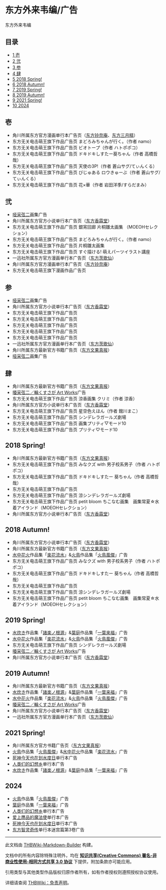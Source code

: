 # 东方外来韦编/广告

<!-- source html: G:\repos\THBWiki-Markdown-Builder\THBWikiMarkdown\Temp\main\f\f7\ns0%3A%E4%B8%9C%E6%96%B9%E5%A4%96%E6%9D%A5%E9%9F%A6%E7%BC%96%2F%E5%B9%BF%E5%91%8A.html -->

东方外来韦编

## 目录

- [1 壱](#壱)
- [2 弐](#弐)
- [3 参](#参)
- [4 肆](#肆)
- [5 2018 Spring!](#2018_Spring!)
- [6 2018 Autumn!](#2018_Autumn!)
- [7 2019 Spring!](#2019_Spring!)
- [8 2019 Autumn!](#2019_Autumn!)
- [9 2021 Spring!](#2021_Spring!)
- [10 2024](#2024)




## 壱
- 角川所属东方官方漫画单行本广告页（[东方铃奈庵](./东方铃奈庵.md)、[东方三月精](./东方三月精.md)）
- 东方无关电击萌王旗下作品广告页 まどろみちゃんが行く。（作者 namo）
- 东方无关电击萌王旗下作品广告页 ビオトープ（作者 ハトポポコ）
- 东方无关电击萌王旗下作品广告页 ドキドキしすたー葵ちゃん（作者 高橋哲哉）
- 东方无关电击萌王旗下作品广告页 天使の3P!（作者 蒼山サグ/てぃんくる）
- 东方无关电击萌王旗下作品广告页 びじゅある ロウきゅーぶ（作者 蒼山サグ/てぃんくる）
- 东方无关电击萌王旗下作品广告页 花×華（作者 岩田洋季/すらだまみ）

## 弐
- [哑采弦二](./哑采弦二.md)画集广告
- 角川所属东方官方小说单行本广告页（[东方香霖堂](./东方香霖堂.md)）
- 东方无关电击萌王旗下作品广告页 銀宵回廊 片桐雛太画集 （MOEOHセレクション）
- 东方无关电击萌王旗下作品广告页 まどろみちゃんが行く。（作者 namo）
- 东方无关电击萌王旗下作品广告页 片桐雛太画集
- 东方无关电击萌王旗下作品广告页 すぐ描ける! 萌えパーツイラスト講座
- 一迅社所属东方官方漫画单行本广告页（[东方茨歌仙](./东方茨歌仙.md)）
- 角川所属东方官方漫画单行本广告页（[东方铃奈庵](./东方铃奈庵.md)）
- 东方无关电击萌王旗下漫画作品广告页

## 参
- [哑采弦二](./哑采弦二.md)画集广告
- 角川所属东方官方小说单行本广告页（[东方香霖堂](./东方香霖堂.md)）
- 东方无关电击萌王旗下作品广告页
- 东方无关电击萌王旗下作品广告页
- 东方无关电击萌王旗下作品广告页
- 东方无关电击萌王旗下作品广告页
- 东方无关电击萌王旗下作品广告页
- 一迅社所属东方官方漫画单行本广告页（[东方茨歌仙](./东方茨歌仙.md)）
- 角川所属东方最新官方书籍广告页（[东方文果真报](./东方文果真报.md)）
- [哑采弦二](./哑采弦二.md)画集广告

## 肆
- 角川所属东方最新官方书籍广告页（[东方文果真报](./东方文果真报.md)）
- [唖采弦二／輪くすさが Art Works](./唖采弦二／輪くすさが_Art_Works.md)广告
- 东方无关电击萌王旗下作品广告页 涼香画集 クリミ（作者 涼香）
- 角川所属东方官方小说单行本广告页（[东方香霖堂](./东方香霖堂.md)）
- 东方无关电击萌王旗下作品广告页 星空色えほん（作者 館川まこ）
- 东方无关电击萌王旗下作品广告页 シンデレラガールズ劇場
- 东方无关电击萌王旗下作品广告页 画集プリティ▽モード10
- 东方无关电击萌王旗下作品广告页 プリティ♡モード10

## 2018 Spring!
- 角川所属东方最新官方书籍广告页（[东方文果真报](./东方文果真报.md)）
- 东方无关电击萌王旗下作品广告页 みなクズ with 男子校系男子（作者 ハトポポコ）
- 东方无关电击萌王旗下作品广告页 ドキドキしすたー 葵ちゃん（作者 高橋哲哉）
- 东方无关电击萌王旗下作品广告页
- 东方无关电击萌王旗下作品广告页 涼シンデレラガールズ劇場
- 东方无关电击萌王旗下作品广告页 petit bloom ちこなむ画集　画集常夏☆水着アイランド（MOEOHセレクション）
- 角川所属东方官方小说单行本广告页（[东方香霖堂](./东方香霖堂.md)）

## 2018 Autumn!
- 角川所属东方官方小说单行本广告页（[东方香霖堂](./东方香霖堂.md)）
- 角川所属东方最新官方书籍广告页（[东方文果真报](./东方文果真报.md)）
- [水中花火](./水中花火.md)作品集「[楽花流水](./楽花流水.md)」&amp;[火鳥](./火鳥.md)作品集「[火鳥風傑](./火鳥風傑.md)」广告
- 东方无关电击萌王旗下作品广告页 みなクズ with 男子校系男子（作者 ハトポポコ）
- 东方无关电击萌王旗下作品广告页 ドキドキしすたー 葵ちゃん（作者 高橋哲哉）
- 东方无关电击萌王旗下作品广告页
- 东方无关电击萌王旗下作品广告页 涼シンデレラガールズ劇場
- 东方无关电击萌王旗下作品广告页 petit bloom ちこなむ画集　画集常夏☆水着アイランド（MOEOHセレクション）

## 2019 Spring!
- [水炊き](./水炊き.md)作品集「[諸楽ノ根源](./諸楽ノ根源.md)」&amp;[葉庭](./葉庭.md)作品集「[一葉来福](./一葉来福.md)」广告
- [水中花火](./水中花火.md)作品集「[楽花流水](./楽花流水.md)」&amp;[火鳥](./火鳥.md)作品集「[火鳥風傑](./火鳥風傑.md)」广告
- 东方无关电击萌王旗下作品广告页 シンデレラガールズ劇場
- [唖采弦二／輪くすさが Art Works](./唖采弦二／輪くすさが_Art_Works.md)广告
- 角川所属东方官方小说单行本广告页（[东方香霖堂](./东方香霖堂.md)）

## 2019 Autumn!
- 角川所属东方最新官方书籍广告页（[东方文果真报](./东方文果真报.md)）
- [水炊き](./水炊き.md)作品集「[諸楽ノ根源](./諸楽ノ根源.md)」&amp;[葉庭](./葉庭.md)作品集「[一葉来福](./一葉来福.md)」广告
- [水中花火](./水中花火.md)作品集「[楽花流水](./楽花流水.md)」&amp;[火鳥](./火鳥.md)作品集「[火鳥風傑](./火鳥風傑.md)」广告
- [唖采弦二／輪くすさが Art Works](./唖采弦二／輪くすさが_Art_Works.md)广告
- 角川所属东方官方小说单行本广告页（[东方香霖堂](./东方香霖堂.md)）
- 一迅社所属东方官方漫画单行本广告页（[东方茨歌仙](./东方茨歌仙.md)）

## 2021 Spring!
- 角川所属东方官方书籍广告页（[东方文果真报](./东方文果真报.md)）
- [火鳥](./火鳥.md)作品集「[火鳥風傑](./火鳥風傑.md)」&amp;[水中花火](./水中花火.md)作品集「[楽花流水](./楽花流水.md)」广告
- [死神今天也在划水度日](./死神今天也在划水度日.md)单行本广告
- [人类们的幻想乡](./人类们的幻想乡.md)单行本广告
- [水炊き](./水炊き.md)作品集「[諸楽ノ根源](./諸楽ノ根源.md)」&amp;[葉庭](./葉庭.md)作品集「[一葉来福](./一葉来福.md)」广告

## 2024
- [火鳥](./火鳥.md)作品集「[火鳥風傑](./火鳥風傑.md)」广告
- [葉庭](./葉庭.md)作品集「[一葉来福](./一葉来福.md)」广告
- [人类们的幻想乡](./人类们的幻想乡.md)单行本广告
- [爱上赝品的魔法使](./爱上赝品的魔法使.md)单行本广告
- [死神今天也在划水度日](./死神今天也在划水度日.md)单行本广告
- [东方智灵奇传](./东方智灵奇传.md)单行本迷宫篇第3卷广告





---

此文档由 [THBWiki-Markdown-Builder](https://github.com/Delsin-Yu/THBWiki-Markdown-Builder) 构建。

文档中的所有内容除特殊注明外，均在 [**知识共享(Creative Commons) 署名-非商业性使用-相同方式共享 3.0 协议**](https://creativecommons.org/licenses/by-sa/3.0/deed.zh-hans) 下提供，附加条款亦可能应用。

引用类型与其他类型作品版权归原作者所有，如有作者授权则遵照授权协议使用。

详细请查阅 [THBWiki：免责声明](https://thbwiki.cc/THBWiki:%E5%85%8D%E8%B4%A3%E5%A3%B0%E6%98%8E)。

